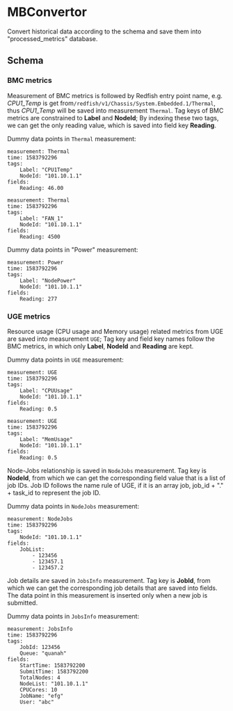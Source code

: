 # MBConvertor
Convert historical data according to the schema and save them into "processed_metrics" database.
## Schema
### BMC metrics 
Measurement of BMC metrics is followed by Redfish entry point name, e.g. *CPU1_Temp* is get from`/redfish/v1/Chassis/System.Embedded.1/Thermal`, thus *CPU1_Temp* will be saved into measurement `Thermal`. Tag keys of BMC metrics are constrained to __Label__ and __NodeId__; By indexing these two tags, we can get the only reading value, which is saved into field key __Reading__.

Dummy data points in `Thermal` measurement:
```
measurement: Thermal         
time: 1583792296             
tags: 
    Label: "CPU1Temp"
    NodeId: "101.10.1.1"
fields:
    Reading: 46.00

measurement: Thermal         
time: 1583792296             
tags: 
    Label: "FAN_1"
    NodeId: "101.10.1.1"
fields:
    Reading: 4500
```

Dummy data points in "Power" measurement:
```
measurement: Power           
time: 1583792296             
tags: 
    Label: "NodePower"
    NodeId: "101.10.1.1"
fields:
    Reading: 277
```
### UGE metrics 
Resource usage (CPU usage and Memory usage) related metrics from UGE are saved into measurement `UGE`; Tag key and field key names follow the BMC metrics, in which only __Label__, __NodeId__ and __Reading__ are kept. 

Dummy data points in `UGE` measurement:
```
measurement: UGE
time: 1583792296             
tags: 
    Label: "CPUUsage"
    NodeId: "101.10.1.1"
fields:
    Reading: 0.5

measurement: UGE            
time: 1583792296             
tags: 
    Label: "MemUsage"
    NodeId: "101.10.1.1"
fields:
    Reading: 0.5
```

Node-Jobs relationship is saved in `NodeJobs` measurement. Tag key is __NodeId__, from which we can get the corresponding field value that is a list of job IDs. Job ID follows the name rule of UGE, if it is an array job, job_id + "." + task_id to represent the job ID.

Dummy data points in `NodeJobs` measurement:
```
measurement: NodeJobs
time: 1583792296             
tags: 
    NodeId: "101.10.1.1"
fields:
    JobList:
        - 123456
        - 123457.1
        - 123457.2
```

Job details are saved in `JobsInfo` measurement. Tag key is __JobId__, from which we can get the corresponding job details that are saved into fields. The data point in this measurement is inserted only when a new job is submitted.

Dummy data points in `JobsInfo` measurement:
```
measurement: JobsInfo
time: 1583792296              
tags: 
    JobId: 123456
    Queue: "quanah"
fields:
    StartTime: 1583792200   
    SubmitTime: 1583792200  
    TotalNodes: 4
    NodeList: "101.10.1.1"
    CPUCores: 10
    JobName: "efg"
    User: "abc"
```

